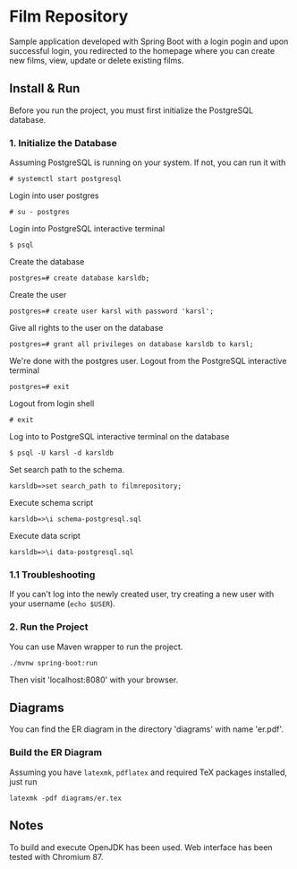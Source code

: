 # Film Repository

Sample application developed with Spring Boot with a login pogin and upon
successful login, you redirected to the homepage where you can create new films,
view, update or delete existing films.

## Install & Run

Before you run the project, you must first initialize the PostgreSQL database.

### 1. Initialize the Database

Assuming PostgreSQL is running on your system. If not, you can run it with

`# systemctl start postgresql`

Login into user postgres

`# su - postgres`

Login into PostgreSQL interactive terminal

`$ psql`

Create the database

`postgres=# create database karsldb;`

Create the user

`postgres=# create user karsl with password 'karsl';`

Give all rights to the user on the database

`postgres=# grant all privileges on database karsldb to karsl;`

We're done with the postgres user. Logout from the PostgreSQL interactive terminal

`postgres=# exit`

Logout from login shell

`# exit`

Log into to PostgreSQL interactive terminal on the database

`$ psql -U karsl -d karsldb`

Set search path to the schema.

`karsldb=>set search_path to filmrepository;`

Execute schema script

`karsldb=>\i schema-postgresql.sql`

Execute data script

`karsldb=>\i data-postgresql.sql`

### 1.1 Troubleshooting

If you can't log into the newly created user, try creating a new user with your
username (`echo $USER`).

### 2. Run the Project

You can use Maven wrapper to run the project.

`./mvnw spring-boot:run`

Then visit 'localhost:8080' with your browser.

## Diagrams

You can find the ER diagram in the directory 'diagrams' with name 'er.pdf'.

### Build the ER Diagram

Assuming you have `latexmk`, `pdflatex` and required TeX packages installed, just run

`latexmk -pdf diagrams/er.tex`

## Notes

To build and execute OpenJDK has been  used. Web interface has been tested with Chromium 87.